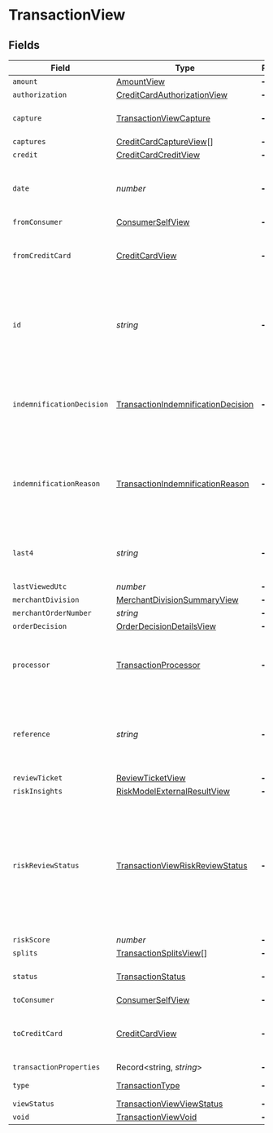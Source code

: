 # TransactionView


## Fields

| Field                                                                                                                             | Type                                                                                                                              | Required                                                                                                                          | Description                                                                                                                       | Example                                                                                                                           |
| --------------------------------------------------------------------------------------------------------------------------------- | --------------------------------------------------------------------------------------------------------------------------------- | --------------------------------------------------------------------------------------------------------------------------------- | --------------------------------------------------------------------------------------------------------------------------------- | --------------------------------------------------------------------------------------------------------------------------------- |
| `amount`                                                                                                                          | [AmountView](../../models/shared/amountview.md)                                                                                   | :heavy_minus_sign:                                                                                                                | N/A                                                                                                                               |                                                                                                                                   |
| `authorization`                                                                                                                   | [CreditCardAuthorizationView](../../models/shared/creditcardauthorizationview.md)                                                 | :heavy_minus_sign:                                                                                                                | N/A                                                                                                                               |                                                                                                                                   |
| `capture`                                                                                                                         | [TransactionViewCapture](../../models/shared/transactionviewcapture.md)                                                           | :heavy_minus_sign:                                                                                                                | Deprecated. Use `captures`.                                                                                                       |                                                                                                                                   |
| `captures`                                                                                                                        | [CreditCardCaptureView](../../models/shared/creditcardcaptureview.md)[]                                                           | :heavy_minus_sign:                                                                                                                | N/A                                                                                                                               |                                                                                                                                   |
| `credit`                                                                                                                          | [CreditCardCreditView](../../models/shared/creditcardcreditview.md)                                                               | :heavy_minus_sign:                                                                                                                | N/A                                                                                                                               |                                                                                                                                   |
| `date`                                                                                                                            | *number*                                                                                                                          | :heavy_minus_sign:                                                                                                                | Transaction date. **Nullable** for Transactions Details.                                                                          | 1615407159447                                                                                                                     |
| `fromConsumer`                                                                                                                    | [ConsumerSelfView](../../models/shared/consumerselfview.md)                                                                       | :heavy_minus_sign:                                                                                                                | N/A                                                                                                                               |                                                                                                                                   |
| `fromCreditCard`                                                                                                                  | [CreditCardView](../../models/shared/creditcardview.md)                                                                           | :heavy_minus_sign:                                                                                                                | Contains details about the credit card transaction.                                                                               |                                                                                                                                   |
| `id`                                                                                                                              | *string*                                                                                                                          | :heavy_minus_sign:                                                                                                                | The unique ID associated with the transaction. **Nullable** for Transactions Details.                                             | T1c3p4yBuVYJ9                                                                                                                     |
| `indemnificationDecision`                                                                                                         | [TransactionIndemnificationDecision](../../models/shared/transactionindemnificationdecision.md)                                   | :heavy_minus_sign:                                                                                                                | Describes whether the transaction is indemnified by Bolt for fraud.<br/>                                                          | indemnified                                                                                                                       |
| `indemnificationReason`                                                                                                           | [TransactionIndemnificationReason](../../models/shared/transactionindemnificationreason.md)                                       | :heavy_minus_sign:                                                                                                                | Describes the reason that the transaction is or is not indemnified by Bolt for fraud.<br/>                                        | merchant_force_approved                                                                                                           |
| `last4`                                                                                                                           | *string*                                                                                                                          | :heavy_minus_sign:                                                                                                                | The card's last 4 digits. **Nullable** for Transactions Details.                                                                  | 4021                                                                                                                              |
| `lastViewedUtc`                                                                                                                   | *number*                                                                                                                          | :heavy_minus_sign:                                                                                                                | N/A                                                                                                                               |                                                                                                                                   |
| `merchantDivision`                                                                                                                | [MerchantDivisionSummaryView](../../models/shared/merchantdivisionsummaryview.md)                                                 | :heavy_minus_sign:                                                                                                                | N/A                                                                                                                               |                                                                                                                                   |
| `merchantOrderNumber`                                                                                                             | *string*                                                                                                                          | :heavy_minus_sign:                                                                                                                | N/A                                                                                                                               |                                                                                                                                   |
| `orderDecision`                                                                                                                   | [OrderDecisionDetailsView](../../models/shared/orderdecisiondetailsview.md)                                                       | :heavy_minus_sign:                                                                                                                | N/A                                                                                                                               |                                                                                                                                   |
| `processor`                                                                                                                       | [TransactionProcessor](../../models/shared/transactionprocessor.md)                                                               | :heavy_minus_sign:                                                                                                                | The processor used. **Nullable** for Transactions Details.                                                                        | adyen_gateway                                                                                                                     |
| `reference`                                                                                                                       | *string*                                                                                                                          | :heavy_minus_sign:                                                                                                                | The transaction's 12-digit Bolt reference ID. **Nullable** for Transactions Details.                                              | LBLJ-TWW7-R9VC                                                                                                                    |
| `reviewTicket`                                                                                                                    | [ReviewTicketView](../../models/shared/reviewticketview.md)                                                                       | :heavy_minus_sign:                                                                                                                | N/A                                                                                                                               |                                                                                                                                   |
| `riskInsights`                                                                                                                    | [RiskModelExternalResultView](../../models/shared/riskmodelexternalresultview.md)                                                 | :heavy_minus_sign:                                                                                                                | N/A                                                                                                                               |                                                                                                                                   |
| `riskReviewStatus`                                                                                                                | [TransactionViewRiskReviewStatus](../../models/shared/transactionviewriskreviewstatus.md)                                         | :heavy_minus_sign:                                                                                                                | Describes the current Risk Review status. A transaction could be unreviewed, reviewed, or pending manual review by the Bolt team. | reviewed                                                                                                                          |
| `riskScore`                                                                                                                       | *number*                                                                                                                          | :heavy_minus_sign:                                                                                                                | N/A                                                                                                                               |                                                                                                                                   |
| `splits`                                                                                                                          | [TransactionSplitsView](../../models/shared/transactionsplitsview.md)[]                                                           | :heavy_minus_sign:                                                                                                                | N/A                                                                                                                               |                                                                                                                                   |
| `status`                                                                                                                          | [TransactionStatus](../../models/shared/transactionstatus.md)                                                                     | :heavy_minus_sign:                                                                                                                | The transaction's status.                                                                                                         | cancelled                                                                                                                         |
| `toConsumer`                                                                                                                      | [ConsumerSelfView](../../models/shared/consumerselfview.md)                                                                       | :heavy_minus_sign:                                                                                                                | N/A                                                                                                                               |                                                                                                                                   |
| `toCreditCard`                                                                                                                    | [CreditCardView](../../models/shared/creditcardview.md)                                                                           | :heavy_minus_sign:                                                                                                                | Contains details about the credit card transaction.                                                                               |                                                                                                                                   |
| `transactionProperties`                                                                                                           | Record<string, *string*>                                                                                                          | :heavy_minus_sign:                                                                                                                | N/A                                                                                                                               |                                                                                                                                   |
| `type`                                                                                                                            | [TransactionType](../../models/shared/transactiontype.md)                                                                         | :heavy_minus_sign:                                                                                                                | The type of transaction.                                                                                                          | cc_payment                                                                                                                        |
| `viewStatus`                                                                                                                      | [TransactionViewViewStatus](../../models/shared/transactionviewviewstatus.md)                                                     | :heavy_minus_sign:                                                                                                                | N/A                                                                                                                               |                                                                                                                                   |
| `void`                                                                                                                            | [TransactionViewVoid](../../models/shared/transactionviewvoid.md)                                                                 | :heavy_minus_sign:                                                                                                                | N/A                                                                                                                               |                                                                                                                                   |